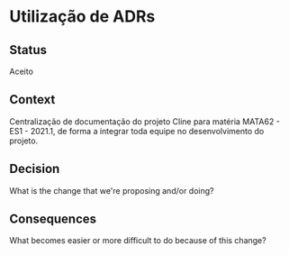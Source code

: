 
# Utilização de ADRs

## Status

Aceito

## Context

Centralização de documentação do projeto Cline para matéria MATA62 - ES1 - 2021.1, de forma a integrar toda equipe no desenvolvimento do projeto.

## Decision

What is the change that we're proposing and/or doing?

## Consequences

What becomes easier or more difficult to do because of this change?

